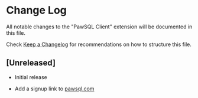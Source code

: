 # Change Log

All notable changes to the "PawSQL Client" extension will be documented in this file.

Check [Keep a Changelog](http://keepachangelog.com/) for recommendations on how to structure this file.

## [Unreleased]

- Initial release

- Add a signup link to [pawsql.com](https://pawsql.com)
